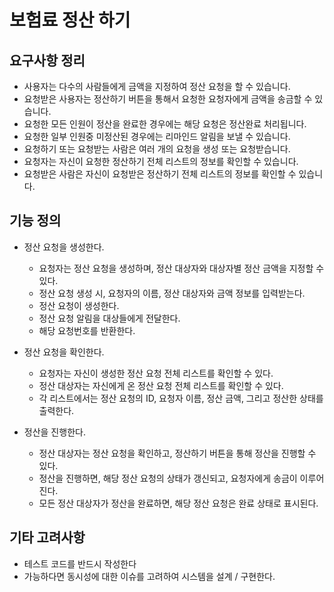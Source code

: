 # 보험료 정산 하기 

## 요구사항 정리
- 사용자는 다수의 사람들에게 금액을 지정하여 정산 요청을 할 수 있습니다.
- 요청받은 사용자는 정산하기 버튼을 통해서 요청한 요청자에게 금액을 송금할 수 있습니다.
- 요청한 모든 인원이 정산을 완료한 경우에는 해당 요청은 정산완료 처리됩니다.
- 요청한 일부 인원중 미정산된 경우에는 리마인드 알림을 보낼 수 있습니다.
- 요청하기 또는 요청받는 사람은 여러 개의 요청을 생성 또는 요청받습니다.
- 요청자는 자신이 요청한 정산하기 전체 리스트의 정보를 확인할 수 있습니다.
- 요청받은 사람은 자신이 요청받은 정산하기 전체 리스트의 정보를 확인할 수 있습니다.


## 기능 정의

- 정산 요청을 생성한다.
  - 요청자는 정산 요청을 생성하며, 정산 대상자와 대상자별 정산 금액을 지정할 수 있다.
  - 정산 요청 생성 시, 요청자의 이름, 정산 대상자와 금액 정보를 입력받는다.
  - 정산 요청이 생성한다.
  - 정산 요청 알림을 대상들에게 전달한다.
  - 해당 요청번호를 반환한다.

- 정산 요청을 확인한다.
  -  요청자는 자신이 생성한 정산 요청 전체 리스트를 확인할 수 있다.
  - 정산 대상자는 자신에게 온 정산 요청 전체 리스트를 확인할 수 있다.
  - 각 리스트에서는 정산 요청의 ID, 요청자 이름, 정산 금액, 그리고 정산한 상태를 출력한다.

- 정산을 진행한다.
  - 정산 대상자는 정산 요청을 확인하고, 정산하기 버튼을 통해 정산을 진행할 수 있다.
  - 정산을 진행하면, 해당 정산 요청의 상태가 갱신되고, 요청자에게 송금이 이루어진다.
  - 모든 정산 대상자가 정산을 완료하면, 해당 정산 요청은 완료 상태로 표시된다.

## 기타 고려사항
- 테스트 코드를 반드시 작성한다
- 가능하다면 동시성에 대한 이슈를 고려하여 시스템을 설계 / 구현한다.
